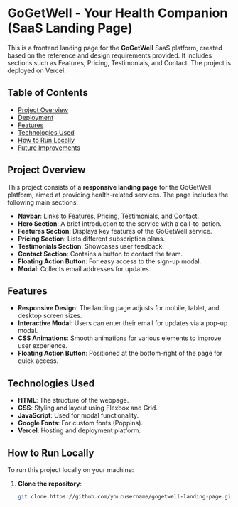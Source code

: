 # GoGetWell - Your Health Companion (SaaS Landing Page)

This is a frontend landing page for the **GoGetWell** SaaS platform, created based on the reference and design requirements provided. It includes sections such as Features, Pricing, Testimonials, and Contact. The project is deployed on Vercel.

## Table of Contents
- [Project Overview](#project-overview)
- [Deployment](#deployment)
- [Features](#features)
- [Technologies Used](#technologies-used)
- [How to Run Locally](#how-to-run-locally)
- [Future Improvements](#future-improvements)

## Project Overview

This project consists of a **responsive landing page** for the GoGetWell platform, aimed at providing health-related services. The page includes the following main sections:
- **Navbar**: Links to Features, Pricing, Testimonials, and Contact.
- **Hero Section**: A brief introduction to the service with a call-to-action.
- **Features Section**: Displays key features of the GoGetWell service.
- **Pricing Section**: Lists different subscription plans.
- **Testimonials Section**: Showcases user feedback.
- **Contact Section**: Contains a button to contact the team.
- **Floating Action Button**: For easy access to the sign-up modal.
- **Modal**: Collects email addresses for updates.


## Features

- **Responsive Design**: The landing page adjusts for mobile, tablet, and desktop screen sizes.
- **Interactive Modal**: Users can enter their email for updates via a pop-up modal.
- **CSS Animations**: Smooth animations for various elements to improve user experience.
- **Floating Action Button**: Positioned at the bottom-right of the page for quick access.

## Technologies Used

- **HTML**: The structure of the webpage.
- **CSS**: Styling and layout using Flexbox and Grid.
- **JavaScript**: Used for modal functionality.
- **Google Fonts**: For custom fonts (Poppins).
- **Vercel**: Hosting and deployment platform.

## How to Run Locally

To run this project locally on your machine:

1. **Clone the repository**:
   ```bash
   git clone https://github.com/yourusername/gogetwell-landing-page.git
